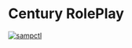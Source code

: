 # Century RolePlay
[![sampctl](https://img.shields.io/badge/SAMPCTL-Century--Roleplay-2f2f)](https://github.com/Felix0720/Century-Roleplay)
